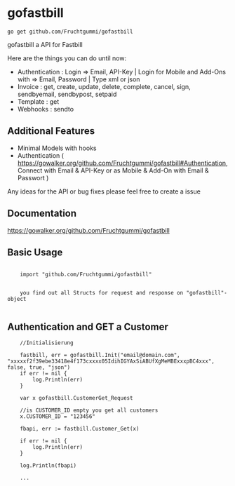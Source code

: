 gofastbill
======
~~~
go get github.com/Fruchtgummi/gofastbill
~~~
gofastbill a API for Fastbill

Here are the things you can do until now:

  * Authentication : Login => Email, API-Key | Login for Mobile and Add-Ons with => Email, Password | Type xml or json
  * Invoice : get, create, update, delete, complete, cancel, sign, sendbyemail, sendbypost, setpaid
  * Template : get
  * Webhooks : sendto

Additional Features
-------------------
  * Minimal Models with hooks
  * Authentication ( https://gowalker.org/github.com/Fruchtgummi/gofastbill#Authentication, Connect with Email & API-Key or as Mobile & Add-On with Email & Passwort  )

Any ideas for the API or bug fixes please feel free to create a issue

Documentation
-------------

https://gowalker.org/github.com/Fruchtgummi/gofastbill

Basic Usage
-----------
~~~~

	import "github.com/Fruchtgummi/gofastbill"
	
	
	you find out all Structs for request and response on "gofastbill"-object


~~~~

Authentication and GET a Customer
-----------------------------------
~~~
    //Initialisierung
   
    fastbill, err = gofastbill.Init("email@domain.com", "xxxxxf2f39ebe33418e4f173cxxxx05IdihIGYAxSiABUfXgMeMBExxxpBC4xxx", false, true, "json")
	if err != nil {
		log.Println(err)
	}

	var x gofastbill.CustomerGet_Request
	
	//is CUSTOMER_ID empty you get all customers
	x.CUSTOMER_ID = "123456"
	
	fbapi, err := fastbill.Customer_Get(x)

	if err != nil {
		log.Println(err)
	}

	log.Println(fbapi)

	...


~~~~

